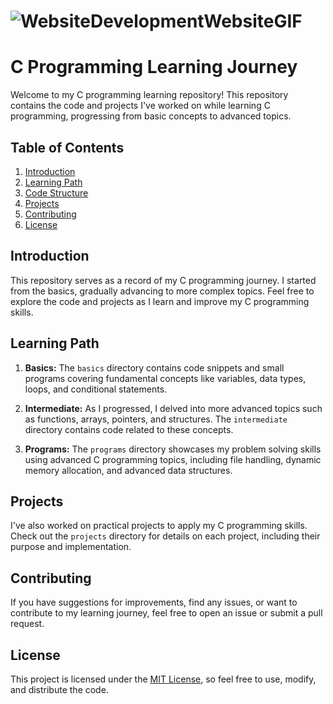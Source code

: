 # ![WebsiteDevelopmentWebsiteGIF](https://github.com/shoaibhasann/C-Programming/assets/112479144/4c2e0792-1bf1-4b8a-ac16-6c44887660a9)

# C Programming Learning Journey

Welcome to my C programming learning repository! This repository contains the code and projects I've worked on while learning C programming, progressing from basic concepts to advanced topics.

## Table of Contents

1. [Introduction](#introduction)
2. [Learning Path](#learning-path)
3. [Code Structure](#code-structure)
4. [Projects](#projects)
5. [Contributing](#contributing)
6. [License](#license)

## Introduction

This repository serves as a record of my C programming journey. I started from the basics, gradually advancing to more complex topics. Feel free to explore the code and projects as I learn and improve my C programming skills.

## Learning Path

1. **Basics:** The `basics` directory contains code snippets and small programs covering fundamental concepts like variables, data types, loops, and conditional statements.

2. **Intermediate:** As I progressed, I delved into more advanced topics such as functions, arrays, pointers, and structures. The `intermediate` directory contains code related to these concepts.

3. **Programs:** The `programs` directory showcases my problem solving skills using advanced C programming topics, including file handling, dynamic memory allocation, and advanced data structures.

## Projects

I've also worked on practical projects to apply my C programming skills. Check out the `projects` directory for details on each project, including their purpose and implementation.

## Contributing

If you have suggestions for improvements, find any issues, or want to contribute to my learning journey, feel free to open an issue or submit a pull request.

## License

This project is licensed under the [MIT License](LICENSE), so feel free to use, modify, and distribute the code.
